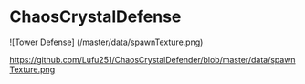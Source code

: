 # ChaosCrystalDefense
![Tower Defense] (/master/data/spawnTexture.png)

https://github.com/Lufu251/ChaosCrystalDefender/blob/master/data/spawnTexture.png
